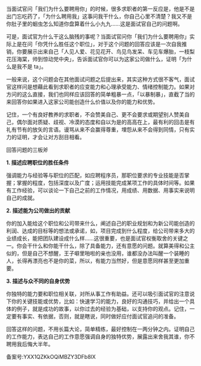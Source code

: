 当面试官问「我们为什么要聘用你」的时候，很多求职者的第一反应是，他是不是出门忘吃药了，「为什么聘用我」这事问我干什么，你自己心里不清楚？我又不是你肚子里的蛔虫怎么知道你盘算着什么小九九……这是面试官自己的问题啊。

可是，面试官为什么干这么脑残的事呢？当面试官问你「我们为什么要聘用你」实际上是在问「你凭什么胜任这个职位」，对于这个问题的回答应该是一次自我推销，你要展示出来自己「人见人爱、花见花开、鸟见鸟发呆、车见车爆胎，一枝梨花压海棠，帅到惊动党中央」，告诉面试官你可以为这家公司做什么，证明「为什么是我不是 ta」。

一般来说，这个问题会在其他面试问题之后提出来，其实这种方式很不客气，面试官这样问是想藉此看到求职者的应变能力和心理承受能力、情绪控制能力。如果对方问的这么直接，我们也同样应该回答的简单粗暴一点，「以暴制暴」，直截了当的来回答你如果进入这家公司能创造什么价值以及你的能力和优势。

记住，一个有良好教养的求职者，不会赞美自己、更不会要求或期望别人赞美自己，偶尔面对质疑、歧视、冷漠的态度和自以为是的高高在上，最有利的回击是有礼有节有的放矢的言语。谩骂从来不会赢得尊重，埋怨从来不会得到同情，只有实力的证明，才会让对方刮目相看。

回答问题的三板斧

**1\. 描述应聘职位的胜任条件**

强调能力与经验等与职位的匹配，如应聘程序员，那职位要求的专业技能是否掌握；掌握的程度，包括深度以及广度；运用技能完成某项工作的具体时间等。如果有工作经验，可以谈论一下自己之前的工作情况，用成绩、用数据、用事实来说明自己的成就。

**2\. 描述能为公司做出的贡献**

你的加入能给这个职位和公司带来什么，阐述自己的职业规划和为新公司能创造的利润、达成的目标等的想法或承诺，如，项目完成到什么程度，给公司带来多大的业绩成长，能把团队建设成什么样……这很重要，也是面试官权衡取舍的关键之一。你会干什么和你能干什么，除了具备能力，还有意愿的问题。就算美得和公主似的，但是自己不想醒，王子噼里啪啦的亲也没用，谁都没办法叫醒一个装睡的人，长得再漂亮也不是你的菜，所以，有能力当然好，但是意愿同样甚至更加重要。

**3\. 描述与众不同的自身优势**

你独特的能力要和职位相关联，对所从事工作有助益。还可以吸引面试官的注意说下你的关键技能或优势，比如：快速学习的能力，良好的沟通技巧，并给出一个具体的例子，就是成功的故事，以你过去的经验为基础，以支持你的观点。记住，一定要有事实、有依据，否则，就是瞎说，同时做好应付面试官追问的准备。

回答这样的问题，不用长篇大论，简单精练，最好控制在一两分钟之内。证明自己的工作能力，表达自己的工作意愿强调自身的独特优势，展露出来舍我其谁，你不聘用我后悔大半年。

备案号:YXX1QZKkOQiMBZY3DFb8lX